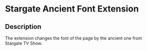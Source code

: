 # Stargate Ancient Font Extension

## Description ##

The extension changes the font of the page by the ancient one from Stargate TV Show.
